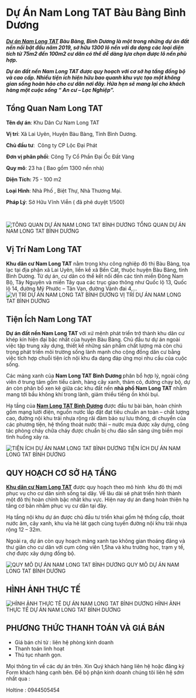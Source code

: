<h1><strong>Dự Án Nam Long TAT Bàu Bàng Bình Dương</strong></h1>
<p><em><strong><a href="http://namtrungland.com/du-an-nam-long-tat-binh-duong/">Dự án Nam Long TAT</a> Bàu Bàng, Bình Dương là một trong những dự án đất nền nổi bật đầu năm 2019, sở hữu 1300 lô nền với đa dạng các loại diện tích từ 75m2 đến 100m2 cư dân có thể dễ dàng lựa chọn được lô nền phù hợp.</strong></em></p>
<p><em><strong>Dự án đất nền Nam Long TAT được quy hoạch với cơ sở hạ tầng đồng bộ và cao cấp. Nhiều tiện ích hiện hữu bao quanh khu vực tạo một không gian sống hoàn hảo cho cư dân nơi đây. Hứa hẹn sẽ mang lại cho khách hàng một cuộc sống “ An cư – Lạc Nghiệp”.</strong></em></p>
	<h2><strong>Tổng Quan Nam Long TAT</strong></h2>
<p><strong>Tên dự án</strong>: Khu Dân Cư Nam Long TAT</p>
<p><strong>Vị trí</strong>: Xã Lai Uyên, Huyện Bàu Bàng, Tỉnh Bình Dương.</p>
<p><strong>Chủ đầu tư</strong>:  Công ty CP Lộc Đại Phát</p>
<p><strong>Đơn vị phân phối</strong>: Công Ty Cổ Phần Đại Ốc Đất Vàng</p>
<p><strong>Quy mô</strong>: 23 ha ( Bao gồm 1300 nền nhà)</p>
<p><strong>Diện Tích: </strong>75 - 100 m2</p>
<p><strong>Loại Hình</strong>: Nhà Phố , Biệt Thự, Nhà Thương Mại.</p>
<p><strong>Pháp Lý</strong>: Sở Hữu Vĩnh Viễn ( đã phê duyệt 1/500)</p>
<p>&nbsp;</p>
				<img src="http://namtrungland.com/wp-content/uploads/2019/03/phoi-canh-du-an-nam-long-tat-binh-duong.jpg" alt="TỔNG QUAN DỰ ÁN NAM LONG TAT BÌNH DƯƠNG" itemprop="image" title="TỔNG QUAN DỰ ÁN NAM LONG TAT BÌNH DƯƠNG" onerror="this.style.display='none'"  />
						TỔNG QUAN DỰ ÁN NAM LONG TAT BÌNH DƯƠNG
	<h2><strong>Vị Trí Nam Long TAT</strong></h2>
<strong>Khu dân cư Nam Long TAT</strong> nằm trong khu công nghiệp đô thị Bàu Bàng, tọa lạc tại địa phận xã Lai Uyên, liền kề xã Bến Cát, thuộc huyện Bàu Bàng, tỉnh Bình Dương. Từ dự án, cư dân có thể kết nối đến các tỉnh miền Đông Nam Bộ, Tây Nguyên và miền Tây qua các trục giao thông như Quốc lộ 13, Quốc lộ 14, đường Mỹ Phước – Tân Vạn, đường Vành đai 4,…
				<img src="http://namtrungland.com/wp-content/uploads/2019/03/vi-tri-du-an-nam-long-tat.jpg" alt="VỊ TRÍ DỰ ÁN NAM LONG TAT BÌNH DƯƠNG" itemprop="image" title="VỊ TRÍ DỰ ÁN NAM LONG TAT BÌNH DƯƠNG" onerror="this.style.display='none'"  />
						VỊ TRÍ DỰ ÁN NAM LONG TAT BÌNH DƯƠNG
	<h2><strong>Tiện Ích Nam Long TAT</strong></h2>
<p><strong>Dự án đất nền Nam Long TAT </strong>với xứ mệnh phát triển trở thành khu dân cư khép kín hiện đại bậc nhất của huyện Bàu Bàng. Chủ đầu tư dự án ngoài việc tập trung xây dựng, thiết kế những sản phẩm chất lượng mà còn chú trọng phát triển môi trường sống lành mạnh cho cộng đồng dân cư bằng việc tích hợp chuỗi tiện ích nội khu đa dạng đáp ứng mọi nhu cầu của cuộc sống.</p>
<p>Các mảng xanh của <strong>Nam Long TAT Bình Dương </strong>phân bổ hợp lý, ngoài công viên ở trung tâm gồm tiểu cảnh, hàng cây xanh, thảm cỏ, đường chạy bộ, dự án còn phân bổ xen kẽ giữa các khu đất nền <strong>nhà phố Nam Long TAT</strong> nhằm mang tới bầu không khí trong lành, giảm thiểu tiếng ồn khói bụi.</p>
<p>Hạ tầng của <strong><a href="http://namtrungland.com/du-an-nam-long-tat-binh-duong/">Nam Long TAT Bình Dương</a> </strong>được đầu tư bài bản, hoàn chỉnh gồm mạng lưới điện, nguồn nước lắp đặt đạt tiêu chuẩn an toàn – chất lượng cao, đường nội khu trải nhựa rộng rãi đảm bảo sự lưu thông, di chuyển của các phương tiện, hệ thống thoát nước thải – nước mưa được xây dựng, công tác phòng cháy chữa cháy được chuẩn bị chu đáo sẵn sàng ứng biến mọi tình huống xảy ra.</p>
				<img src="http://namtrungland.com/wp-content/uploads/2019/03/tải-xuống.jpg" alt="TIỆN ÍCH DỰ ÁN NAM LONG TAT BÌNH DƯƠNG" itemprop="image" title="TIỆN ÍCH DỰ ÁN NAM LONG TAT BÌNH DƯƠNG" onerror="this.style.display='none'"  />
						TIỆN ÍCH DỰ ÁN NAM LONG TAT BÌNH DƯƠNG
	<h2><strong>QUY HOẠCH CƠ SỞ HẠ TẦNG</strong></h2>
<p><a href="http://namtrungland.com/du-an-nam-long-tat-binh-duong/"><strong>Khu dân cư Nam Long TAT</strong></a> được quy hoạch theo mô hình  khu đô thị mới phục vụ cho cư dân sinh sống tại dây. Về lâu dài sẽ phát triển hình thành một đô thị hoàn chỉnh bậc nhất khu vực. Hiện nay dự án đang hoàn thiện hạ tầng cơ bản nhằm phục vụ cư dân tại đây.</p>
<p>Hạ tầng nội khu dự án được chủ đầu tư triển khai gồm hệ thống cấp, thoát nước âm, cây xanh, khu vỉa hè lát gạch cùng tuyến đường nội khu trải nhựa rộng 12 – 32m.</p>
<p>Ngoài ra, dự án còn quy hoạch mảng xanh tạo không gian thoáng đãng và thư giãn cho cư dân với cụm công viên 1,5ha và khu trường học, trạm y tế, chợ được xây dựng đồng bộ.</p>
				<img src="http://namtrungland.com/wp-content/uploads/2019/03/c92d3f71a123427d1b32.jpg" alt="QUY MÔ DỰ ÁN NAM LONG TAT BÌNH DƯƠNG" itemprop="image" title="QUY MÔ DỰ ÁN NAM LONG TAT BÌNH DƯƠNG" onerror="this.style.display='none'"  />
						QUY MÔ DỰ ÁN NAM LONG TAT BÌNH DƯƠNG
	<h2><strong>HÌNH ẢNH THỰC TẾ</strong></h2>
				<img src="http://namtrungland.com/wp-content/uploads/2019/03/30-11-18-2-10a6d84d6e4d36ae68f727.jpg" alt="HÌNH ẢNH THỰC TẾ DỰ ÁN NAM LONG TAT BÌNH DƯƠNG" itemprop="image" title="HÌNH ẢNH THỰC TẾ DỰ ÁN NAM LONG TAT BÌNH DƯƠNG" onerror="this.style.display='none'"  />
						HÌNH ẢNH THỰC TẾ DỰ ÁN NAM LONG TAT BÌNH DƯƠNG
	<h2><strong>PHƯƠNG THỨC THANH TOÁN VÀ GIÁ BÁN </strong></h2>
<ul>
<li>Giá bán chỉ từ : liên hệ phòng kinh doanh</li>
<li>Thanh toán linh hoạt</li>
<li>Thủ tục nhanh gọn.</li>
</ul>
	<p>Mọi thông tin về các dự án trên. Xin Quý khách hàng liên hệ hoặc đăng ký Form khách hàng cạnh bên. Để bộ phận kinh doanh chúng tôi liên hệ sớm nhất qua :</p>
<p>Holtine : 0944505454</p>
